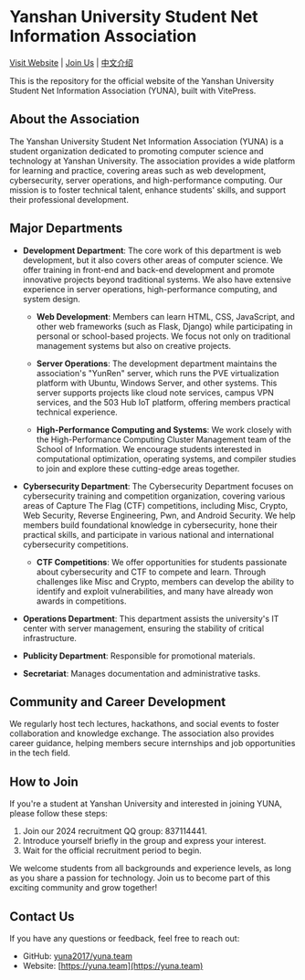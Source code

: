 # Yanshan University Student Net Information Association

[Visit Website](https://yuna.team/) | [Join Us](https://yuna.team/join-us/how-to.html) | [中文介绍](https://github.com/yuna2017/yuna.team/blob/main/README.md)

This is the repository for the official website of the Yanshan University Student Net Information Association (YUNA), built with VitePress.

## About the Association

The Yanshan University Student Net Information Association (YUNA) is a student organization dedicated to promoting computer science and technology at Yanshan University. The association provides a wide platform for learning and practice, covering areas such as web development, cybersecurity, server operations, and high-performance computing. Our mission is to foster technical talent, enhance students' skills, and support their professional development.

## Major Departments

- **Development Department**: The core work of this department is web development, but it also covers other areas of computer science. We offer training in front-end and back-end development and promote innovative projects beyond traditional systems. We also have extensive experience in server operations, high-performance computing, and system design.

  - **Web Development**: Members can learn HTML, CSS, JavaScript, and other web frameworks (such as Flask, Django) while participating in personal or school-based projects. We focus not only on traditional management systems but also on creative projects.

  - **Server Operations**: The development department maintains the association's "YunRen" server, which runs the PVE virtualization platform with Ubuntu, Windows Server, and other systems. This server supports projects like cloud note services, campus VPN services, and the 503 Hub IoT platform, offering members practical technical experience.

  - **High-Performance Computing and Systems**: We work closely with the High-Performance Computing Cluster Management team of the School of Information. We encourage students interested in computational optimization, operating systems, and compiler studies to join and explore these cutting-edge areas together.

- **Cybersecurity Department**: The Cybersecurity Department focuses on cybersecurity training and competition organization, covering various areas of Capture The Flag (CTF) competitions, including Misc, Crypto, Web Security, Reverse Engineering, Pwn, and Android Security. We help members build foundational knowledge in cybersecurity, hone their practical skills, and participate in various national and international cybersecurity competitions.

  - **CTF Competitions**: We offer opportunities for students passionate about cybersecurity and CTF to compete and learn. Through challenges like Misc and Crypto, members can develop the ability to identify and exploit vulnerabilities, and many have already won awards in competitions.

- **Operations Department**: This department assists the university's IT center with server management, ensuring the stability of critical infrastructure.

- **Publicity Department**: Responsible for promotional materials.
- **Secretariat**: Manages documentation and administrative tasks.

## Community and Career Development

We regularly host tech lectures, hackathons, and social events to foster collaboration and knowledge exchange. The association also provides career guidance, helping members secure internships and job opportunities in the tech field.

## How to Join

If you're a student at Yanshan University and interested in joining YUNA, please follow these steps:

1. Join our 2024 recruitment QQ group: 837114441.
2. Introduce yourself briefly in the group and express your interest.
3. Wait for the official recruitment period to begin.

We welcome students from all backgrounds and experience levels, as long as you share a passion for technology. Join us to become part of this exciting community and grow together!

## Contact Us

If you have any questions or feedback, feel free to reach out:

- GitHub: [yuna2017/yuna.team](https://github.com/yuna2017/yuna.team)
- Website: [https://yuna.team](https://yuna.team)
